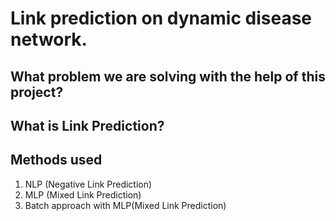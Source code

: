 ﻿# Link prediction on dynamic disease network.
##  What problem we are solving with the help of this project?

## What is Link Prediction?

## Methods used 
1. NLP (Negative Link Prediction)
2. MLP (Mixed Link Prediction) 
3. Batch approach with MLP(Mixed Link Prediction)